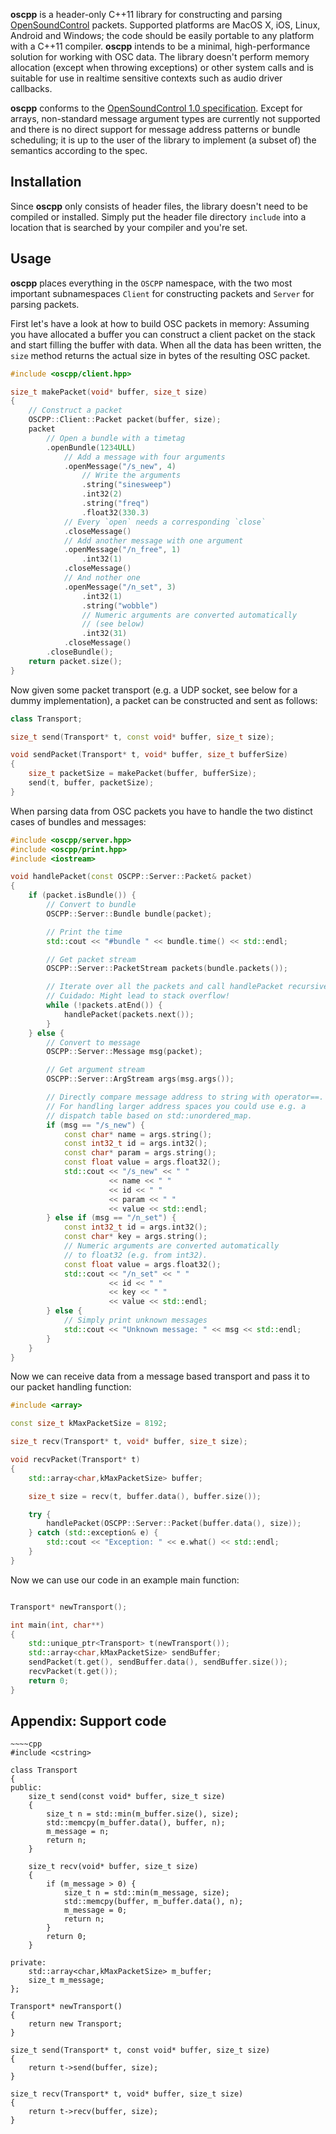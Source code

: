 **oscpp** is a header-only C++11 library for constructing and parsing
[OpenSoundControl](http://opensoundcontrol.org) packets. Supported platforms
are MacOS X, iOS, Linux, Android and Windows; the code should be easily
portable to any platform with a C++11 compiler. **oscpp** intends to be a
minimal, high-performance solution for working with OSC data. The library
doesn't perform memory allocation (except when throwing exceptions) or other
system calls and is suitable for use in realtime sensitive contexts such as
audio driver callbacks.

**oscpp** conforms to the [OpenSoundControl 1.0
specification](http://opensoundcontrol.org/spec-1_0). Except for arrays,
non-standard message argument types are currently not supported and there is no
direct support for message address patterns or bundle scheduling; it is up to
the user of the library to implement (a subset of) the semantics according to
the spec.

## Installation

Since **oscpp** only consists of header files, the library doesn't need to be
compiled or installed. Simply put the header file directory `include` into
a location that is searched by your compiler and you're set.

## Usage

**oscpp** places everything in the `OSCPP` namespace, with the two most
important subnamespaces `Client` for constructing packets and `Server` for
parsing packets.

First let's have a look at how to build OSC packets in memory: Assuming you
have allocated a buffer you can construct a client packet on the stack and
start filling the buffer with data. When all the data has been written, the
`size` method returns the actual size in bytes of the resulting OSC packet.

~~~~cpp
#include <oscpp/client.hpp>

size_t makePacket(void* buffer, size_t size)
{
    // Construct a packet
    OSCPP::Client::Packet packet(buffer, size);
    packet
        // Open a bundle with a timetag
        .openBundle(1234ULL)
            // Add a message with four arguments
            .openMessage("/s_new", 4)
                // Write the arguments
                .string("sinesweep")
                .int32(2)
                .string("freq")
                .float32(330.3)
            // Every `open` needs a corresponding `close`
            .closeMessage()
            // Add another message with one argument
            .openMessage("/n_free", 1)
                .int32(1)
            .closeMessage()
            // And nother one
            .openMessage("/n_set", 3)
                .int32(1)
                .string("wobble")
                // Numeric arguments are converted automatically
                // (see below)
                .int32(31)
            .closeMessage()
        .closeBundle();
    return packet.size();
}
~~~~

Now given some packet transport (e.g. a UDP socket, see below for a dummy
implementation), a packet can be constructed and sent as follows:

~~~~cpp
class Transport;

size_t send(Transport* t, const void* buffer, size_t size);

void sendPacket(Transport* t, void* buffer, size_t bufferSize)
{
    size_t packetSize = makePacket(buffer, bufferSize);
    send(t, buffer, packetSize);
}
~~~~

When parsing data from OSC packets you have to handle the two distinct cases of bundles and messages:

~~~~cpp
#include <oscpp/server.hpp>
#include <oscpp/print.hpp>
#include <iostream>

void handlePacket(const OSCPP::Server::Packet& packet)
{
    if (packet.isBundle()) {
        // Convert to bundle
        OSCPP::Server::Bundle bundle(packet);

        // Print the time
        std::cout << "#bundle " << bundle.time() << std::endl;

        // Get packet stream
        OSCPP::Server::PacketStream packets(bundle.packets());

        // Iterate over all the packets and call handlePacket recursively.
        // Cuidado: Might lead to stack overflow!
        while (!packets.atEnd()) {
            handlePacket(packets.next());
        }
    } else {
        // Convert to message
        OSCPP::Server::Message msg(packet);

        // Get argument stream
        OSCPP::Server::ArgStream args(msg.args());

        // Directly compare message address to string with operator==.
        // For handling larger address spaces you could use e.g. a
        // dispatch table based on std::unordered_map.
        if (msg == "/s_new") {
            const char* name = args.string();
            const int32_t id = args.int32();
            const char* param = args.string();
            const float value = args.float32();
            std::cout << "/s_new" << " "
                      << name << " "
                      << id << " "
                      << param << " "
                      << value << std::endl;
        } else if (msg == "/n_set") {
            const int32_t id = args.int32();
            const char* key = args.string();
            // Numeric arguments are converted automatically
            // to float32 (e.g. from int32).
            const float value = args.float32();
            std::cout << "/n_set" << " "
                      << id << " "
                      << key << " "
                      << value << std::endl;
        } else {
            // Simply print unknown messages
            std::cout << "Unknown message: " << msg << std::endl;
        }
    }
}
~~~~

Now we can receive data from a message based transport and pass it to our packet handling function:

~~~~cpp
#include <array>

const size_t kMaxPacketSize = 8192;

size_t recv(Transport* t, void* buffer, size_t size);

void recvPacket(Transport* t)
{
    std::array<char,kMaxPacketSize> buffer;

    size_t size = recv(t, buffer.data(), buffer.size());

    try {
        handlePacket(OSCPP::Server::Packet(buffer.data(), size));
    } catch (std::exception& e) {
        std::cout << "Exception: " << e.what() << std::endl;
    }
}
~~~~

Now we can use our code in an example main function:
~~~~cpp

Transport* newTransport();

int main(int, char**)
{
    std::unique_ptr<Transport> t(newTransport());
    std::array<char,kMaxPacketSize> sendBuffer;
    sendPacket(t.get(), sendBuffer.data(), sendBuffer.size());
    recvPacket(t.get());
    return 0;
}
~~~~

## Appendix: Support code

~~~~
~~~~cpp
#include <cstring>
  
class Transport
{
public:
    size_t send(const void* buffer, size_t size)
    {
        size_t n = std::min(m_buffer.size(), size);
        std::memcpy(m_buffer.data(), buffer, n);
        m_message = n;
        return n;
    }

    size_t recv(void* buffer, size_t size)
    {
        if (m_message > 0) {
            size_t n = std::min(m_message, size);
            std::memcpy(buffer, m_buffer.data(), n);
            m_message = 0;
            return n;
        }
        return 0;
    }

private:
    std::array<char,kMaxPacketSize> m_buffer;
    size_t m_message;
};

Transport* newTransport()
{
    return new Transport;
}

size_t send(Transport* t, const void* buffer, size_t size)
{
    return t->send(buffer, size);
}

size_t recv(Transport* t, void* buffer, size_t size)
{
    return t->recv(buffer, size);
}
~~~~
